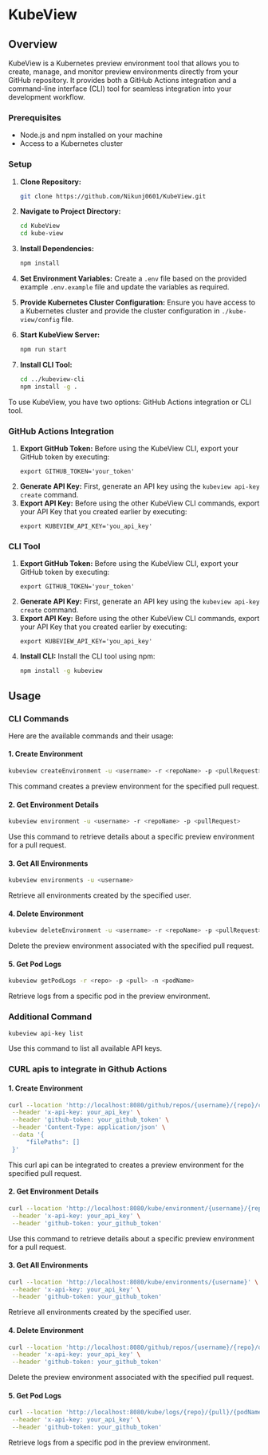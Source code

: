 # KubeView

## Overview

KubeView is a Kubernetes preview environment tool that allows you to create, manage, and monitor preview environments directly from your GitHub repository. It provides both a GitHub Actions integration and a command-line interface (CLI) tool for seamless integration into your development workflow.

### Prerequisites

- Node.js and npm installed on your machine
- Access to a Kubernetes cluster

### Setup

1. **Clone Repository:**
   ```bash
   git clone https://github.com/Nikunj0601/KubeView.git
   ```

2. **Navigate to Project Directory:**
   ```bash
   cd KubeView
   cd kube-view
   ```

3. **Install Dependencies:**
   ```bash
   npm install
   ```

4. **Set Environment Variables:**
   Create a `.env` file based on the provided example `.env.example` file and update the variables as required.

5. **Provide Kubernetes Cluster Configuration:**
   Ensure you have access to a Kubernetes cluster and provide the cluster configuration in `./kube-view/config` file.

6. **Start KubeView Server:**
   ```bash
   npm run start
   ```

7. **Install CLI Tool:**
   ```bash
   cd ../kubeview-cli
   npm install -g .
   ```

To use KubeView, you have two options: GitHub Actions integration or CLI tool. 

### GitHub Actions Integration

1. **Export GitHub Token:** Before using the KubeView CLI, export your GitHub token by executing:
   ```
   export GITHUB_TOKEN='your_token'
   ```
2. **Generate API Key:** First, generate an API key using the `kubeview api-key create` command.
3. **Export API Key:** Before using the other KubeView CLI commands, export your API Key that you created earlier by executing:
   ```
   export KUBEVIEW_API_KEY='you_api_key'
   ```


### CLI Tool

1. **Export GitHub Token:** Before using the KubeView CLI, export your GitHub token by executing:
   ```
   export GITHUB_TOKEN='your_token'
   ```
2. **Generate API Key:** First, generate an API key using the `kubeview api-key create` command.
3. **Export API Key:** Before using the other KubeView CLI commands, export your API Key that you created earlier by executing:
   ```
   export KUBEVIEW_API_KEY='you_api_key'
   ```
4. **Install CLI:** Install the CLI tool using npm:
   ```bash
   npm install -g kubeview
   ```

## Usage

### CLI Commands

Here are the available commands and their usage:

#### 1. Create Environment
   ```bash
   kubeview createEnvironment -u <username> -r <repoName> -p <pullRequest> -f <filePath> 
   ```
   This command creates a preview environment for the specified pull request.

#### 2. Get Environment Details
   ```bash
   kubeview environment -u <username> -r <repoName> -p <pullRequest>
   ```
   Use this command to retrieve details about a specific preview environment for a pull request.

#### 3. Get All Environments
   ```bash
   kubeview environments -u <username>
   ```
   Retrieve all environments created by the specified user.

#### 4. Delete Environment
   ```bash
   kubeview deleteEnvironment -u <username> -r <repoName> -p <pullRequest>
   ```
   Delete the preview environment associated with the specified pull request.

#### 5. Get Pod Logs
   ```bash
   kubeview getPodLogs -r <repo> -p <pull> -n <podName>
   ```
   Retrieve logs from a specific pod in the preview environment.

### Additional Command
```bash
kubeview api-key list
```
Use this command to list all available API keys.

### CURL apis to integrate in Github Actions

#### 1. Create Environment
   ```bash
   curl --location 'http://localhost:8080/github/repos/{username}/{repo}/createEnvironment/{pull}' \
    --header 'x-api-key: your_api_key' \
    --header 'github-token: your_github_token' \
    --header 'Content-Type: application/json' \
    --data '{
        "filePaths": []
    }'
   ```
   This curl api can be integrated to creates a preview environment for the specified pull request.

#### 2. Get Environment Details
   ```bash
   curl --location 'http://localhost:8080/kube/environment/{username}/{repo}/{pull}' \
    --header 'x-api-key: your_api_key' \
    --header 'github-token: your_github_token' 
   ```
   Use this command to retrieve details about a specific preview environment for a pull request.

#### 3. Get All Environments
   ```bash
   curl --location 'http://localhost:8080/kube/environments/{username}' \
    --header 'x-api-key: your_api_key' \
    --header 'github-token: your_github_token'
   ```
   Retrieve all environments created by the specified user.

#### 4. Delete Environment
   ```bash
   curl --location 'http://localhost:8080/github/repos/{username}/{repo}/deleteEnviornment/{pull}' \
    --header 'x-api-key: your_api_key' \
    --header 'github-token: your_github_token'  
   ```
   Delete the preview environment associated with the specified pull request.

#### 5. Get Pod Logs
   ```bash
   curl --location 'http://localhost:8080/kube/logs/{repo}/{pull}/{podName}' \
    --header 'x-api-key: your_api_key' \
    --header 'github-token: your_github_token' 
   ```
   Retrieve logs from a specific pod in the preview environment.

